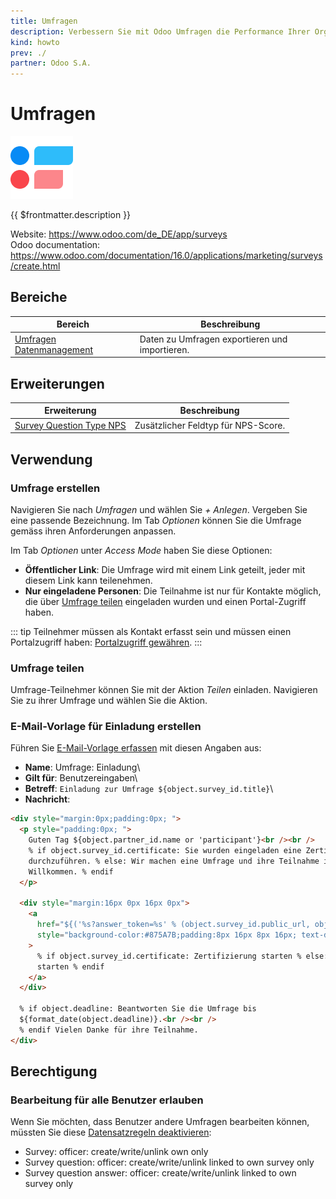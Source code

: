 ```yaml
---
title: Umfragen
description: Verbessern Sie mit Odoo Umfragen die Performance Ihrer Organisation.
kind: howto
prev: ./
partner: Odoo S.A.
---
```


# Umfragen

![icons_odoo_survey](attachments/icons_odoo_survey.png)

{{ $frontmatter.description }}

Website: <https://www.odoo.com/de_DE/app/surveys>\
Odoo documentation: <https://www.odoo.com/documentation/16.0/applications/marketing/surveys/create.html>

## Bereiche

| Bereich                                                | Beschreibung                                   |
| ------------------------------------------------------ | ---------------------------------------------- |
| [Umfragen Datenmanagement](Survey%20Datamanagement.md) | Daten zu Umfragen exportieren und importieren. |

## Erweiterungen

| Erweiterung                                                   | Beschreibung                        |
| ------------------------------------------------------------- | ----------------------------------- |
| [Survey Question Type NPS](Survey%20Question%20Type%20NPS.md) | Zusätzlicher Feldtyp für NPS-Score. |

## Verwendung

### Umfrage erstellen

Navigieren Sie nach _Umfragen_ und wählen Sie _+ Anlegen_. Vergeben Sie eine passende Bezeichnung. Im Tab _Optionen_ können Sie die Umfrage gemäss ihren Anforderungen anpassen.

Im Tab _Optionen_ unter _Access Mode_ haben Sie diese Optionen:

- **Öffentlicher Link**: Die Umfrage wird mit einem Link geteilt, jeder mit diesem Link kann teilenehmen.
- **Nur eingeladene Personen**: Die Teilnahme ist nur für Kontakte möglich, die über [Umfrage teilen](#Umfrage%20teilen) eingeladen wurden und einen Portal-Zugriff haben.

::: tip
Teilnehmer müssen als Kontakt erfasst sein und müssen einen Portalzugriff haben: [Portalzugriff gewähren](Settings%20Login.md#Portalzugriff%20gewähren).
:::

### Umfrage teilen

Umfrage-Teilnehmer können Sie mit der Aktion _Teilen_ einladen. Navigieren Sie zu ihrer Umfrage und wählen Sie die Aktion.

### E-Mail-Vorlage für Einladung erstellen

Führen Sie [E-Mail-Vorlage erfassen](Dialog%20E-Mail.md#E-Mail-Vorlage%20erfassen) mit diesen Angaben aus:

- **Name**: Umfrage: Einladung\
- **Gilt für**: Benutzereingaben\
- **Betreff**: `Einladung zur Umfrage ${object.survey_id.title}`\
- **Nachricht**:

```html
<div style="margin:0px;padding:0px; ">
  <p style="padding:0px; ">
    Guten Tag ${object.partner_id.name or 'participant'}<br /><br />
    % if object.survey_id.certificate: Sie wurden eingeladen eine Zertifizierung
    durchzuführen. % else: Wir machen eine Umfrage und ihre Teilnahme ist
    Willkommen. % endif
  </p>

  <div style="margin:16px 0px 16px 0px">
    <a
      href="${('%s?answer_token=%s' % (object.survey_id.public_url, object.token)) | safe}"
      style="background-color:#875A7B;padding:8px 16px 8px 16px; text-decoration:none; color:#fff; border-radius:5px; font-size:13px"
    >
      % if object.survey_id.certificate: Zertifizierung starten % else: Umfrage
      starten % endif
    </a>
  </div>

  % if object.deadline: Beantworten Sie die Umfrage bis
  ${format_date(object.deadline)}.<br /><br />
  % endif Vielen Danke für ihre Teilnahme.
</div>
```

## Berechtigung

### Bearbeitung für alle Benutzer erlauben

Wenn Sie möchten, dass Benutzer andere Umfragen bearbeiten können, müssten Sie diese [Datensatzregeln deaktivieren](Settings%20Permissions.md#Datensatzregeln%20deaktivieren):

- Survey: officer: create/write/unlink own only
- Survey question: officer: create/write/unlink linked to own survey only
- Survey question answer: officer: create/write/unlink linked to own survey only
